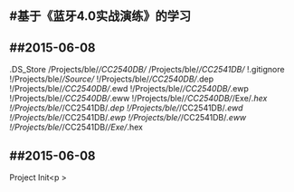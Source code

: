 #基于《蓝牙4.0实战演练》的学习
---

##2015-06-08
---
.DS_Store
/Projects/ble/*/CC2540DB/*
/Projects/ble/*/CC2541DB/*
!.gitignore
!/Projects/ble/*/Source/*
!/Projects/ble/*/CC2540DB/*.dep
!/Projects/ble/*/CC2540DB/*.ewd
!/Projects/ble/*/CC2540DB/*.ewp
!/Projects/ble/*/CC2540DB/*.eww
!/Projects/ble/*/CC2540DB/*/Exe/*.hex
!/Projects/ble/*/CC2541DB/*.dep
!/Projects/ble/*/CC2541DB/*.ewd
!/Projects/ble/*/CC2541DB/*.ewp
!/Projects/ble/*/CC2541DB/*.eww
!/Projects/ble/*/CC2541DB/*/Exe/*.hex

##2015-06-08
---
Project Init<p \>
